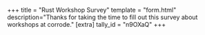 +++
title = "Rust Workshop Survey"
template = "form.html"
description="Thanks for taking the time to fill out this survey about workshops at corrode."
[extra]
tally_id = "n9OXaQ"
+++